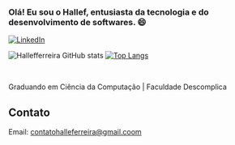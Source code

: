 ### Olá! Eu sou o Hallef, entusiasta da tecnologia e do desenvolvimento de softwares. 😄

[![LinkedIn](https://img.shields.io/badge/LinkedIn-0077B5?style=for-the-badge&logo=linkedin&logoColor=white)](https://www.linkedin.com/in/hallefferreira/)

![Hallefferreira GitHub stats](https://github-readme-stats.vercel.app/api?username=hallefferreira&show_icons=true&theme=dracula)
[![Top Langs](https://github-readme-stats.vercel.app/api/top-langs/?username=hallefferreira&show_icons=true&theme=dracula)](https://github.com/anuraghazra/github-readme-stats) 



</div> <br/>

Graduando em Ciência da Computação | Faculdade Descomplica



## Contato 
Email: contatohalleferreira@gmail.coom
